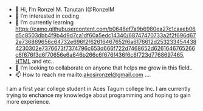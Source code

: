 - 👋 Hi, I’m Ronzel M. Tanutan (@RonzelM 
- 👀 I’m interested in coding
- 🌱 I’m currently learning https://camo.githubusercontent.com/b0648ef7a9b6980ea27c1caaeb06d5c8503dbb4f9b4d9d7ca1df60a5edc14340/68747470733a2f2f696d672e736869656c64732e696f2f62616467652f6a6176612d2532334544384230302e7376673f7374796c653d666f722d7468652d6261646765266c6f676f3d6f70656e6a646b266c6f676f436f6c6f723d7768697465, [HTML](https://camo.githubusercontent.com/5e7e215d9ff3a7c2e96d09232c11b2205565c841d1129dd2185ebd967284121f/68747470733a2f2f696d672e736869656c64732e696f2f62616467652f68746d6c352d2532334533344632362e7376673f7374796c653d666f722d7468652d6261646765266c6f676f3d68746d6c35266c6f676f436f6c6f723d7768697465) and etc..
- 💞️ I’m looking to collaborate on anyone that helps me grow in this field..
- 📫 How to reach me mailto:akosironzel@gmail.com ....

I am a first year college student in Aces Tagum college Inc. I am currently trying to enchance my knowledge about programming and hoping to gain more experience.

